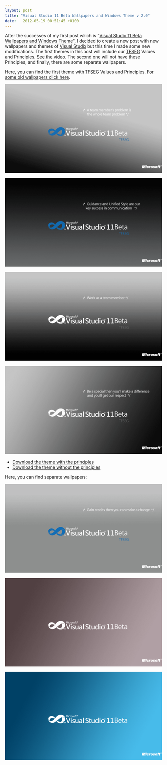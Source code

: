 ```yaml
---
layout: post
title: "Visual Studio 11 Beta Wallpapers and Windows Theme v 2.0"
date:   2012-05-19 00:51:45 +0100
---
```


After the successes of my first post which is "[Visual Studio 11 Beta Wallpapers and Windows Theme](https://mohamedradwan-devops.github.io/posts/visual-studio-11-beta-wallpapers-and-windows-theme/ "Visual Studio 11 Wallpaper and Themes")",
I decided to create a new post with new wallpapers and themes of [Visual Studio](http://www.microsoft.com/visualstudio/11/en-us/downloads)
but this time I made some new modifications. The first themes in this
post will include our
[TFSEG](https://sites.google.com/site/tfsegyptusergroup/)
Values and Principles. [See the video](https://mohamedradwan-devops.github.io/posts/getting-religion-with-tfs-for-agile-software-development/ "TFSEG Principles").
The second one will not have these Principles, and finally, there are
some separate wallpapers.

Here, you can find the first theme with
[TFSEG](https://sites.google.com/site/tfsegyptusergroup/)
Values and Principles. [For some old wallpapers click here](http://blogs.msdn.com/b/mbakirov/archive/2010/06/02/10018698.aspx?ocid=soc-n-eg-elite--MRadwan).

[![Wallpaper-6-B](/assets/img/2017/08/Wallpaper-6-B-1024x576.png)](/assets/img/2017/08/Wallpaper-6-B.png)

[![Wallpaper-4-B](/assets/img/2017/08/Wallpaper-4-B-1024x576.png)](/assets/img/2017/08/Wallpaper-4-B.png)

[![Wallpaper-5-W](/assets/img/2017/08/Wallpaper-5-W-1024x576.png)](/assets/img/2017/08/Wallpaper-5-W.png)

[![Wallpaper-3-W](/assets/img/2017/08/Wallpaper-3-W-1024x576.png)](/assets/img/2017/08/Wallpaper-3-W.png)

- [Download the theme with the
principles](https://skydrive.live.com/redir?resid=4BCAA16D27B46600!2209 "Visual Studio 11 Theme for TFSEG")
- [Download the theme without the
principles](https://skydrive.live.com/redir?resid=4BCAA16D27B46600!2210 "Visual Studio 11 theme")

Here, you can find separate wallpapers:

[![Wallpaper-2-B](/assets/img/2017/08/Wallpaper-2-B-1024x576.png)](/assets/img/2017/08/Wallpaper-2-B.png)

[![Wallpaper-12-W](/assets/img/2017/08/Wallpaper-12-W-1024x576.png)](/assets/img/2017/08/Wallpaper-12-W.png)

![](/assets/img/2017/08/Wallpaper-10-W.png)
